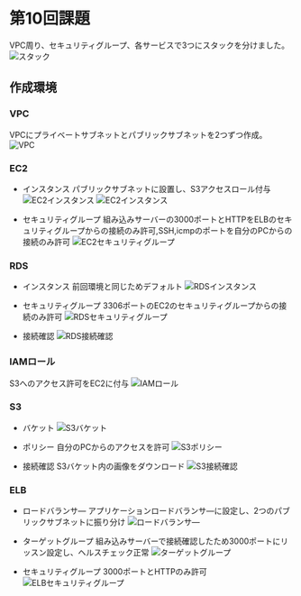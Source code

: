 # 第10回課題

VPC周り、セキュリティグループ、各サービスで3つにスタックを分けました。
![スタック](images10/stacks.png)

## 作成環境

### VPC
VPCにプライベートサブネットとパブリックサブネットを2つずつ作成。
![VPC](images10/vpc.png)

### EC2
- インスタンス
パブリックサブネットに設置し、S3アクセスロール付与
![EC2インスタンス](images10/ec2-1.png)
![EC2インスタンス](images10/ec2-2.png)

- セキュリティグループ
組み込みサーバーの3000ポートとHTTPをELBのセキュリティグループからの接続のみ許可,SSH,icmpのポートを自分のPCからの接続のみ許可
![EC2セキュリティグループ](images10/ec2security.png)

### RDS
- インスタンス
前回環境と同じためデフォルト
![RDSインスタンス](images10/rds.png)

- セキュリティグループ
3306ポートのEC2のセキュリティグループからの接続のみ許可
![RDSセキュリティグループ](images10/rdssecurity.png)

- 接続確認
![RDS接続確認](images10/mysql.png)

### IAMロール
S3へのアクセス許可をEC2に付与
![IAMロール](images10/iamrole.png)

### S3
- バケット
![S3バケット](images10/s3bucket.png)

- ポリシー
自分のPCからのアクセスを許可
![S3ポリシー](images10/bucketpolicy.png)

- 接続確認
S3バケット内の画像をダウンロード
![S3接続確認](images10/s3-download.png)

### ELB
- ロードバランサ―
アプリケーションロードバランサ―に設定し、2つのパブリックサブネットに振り分け
![ロードバランサ―](images10/roadbalancer.png)

- ターゲットグループ
組み込みサーバーで接続確認したため3000ポートにリッスン設定し、ヘルスチェック正常
![ターゲットグループ](images10/healthcheck.png)

- セキュリティグループ
3000ポートとHTTPのみ許可
![ELBセキュリティグループ](images10/elbsecurity.png)

